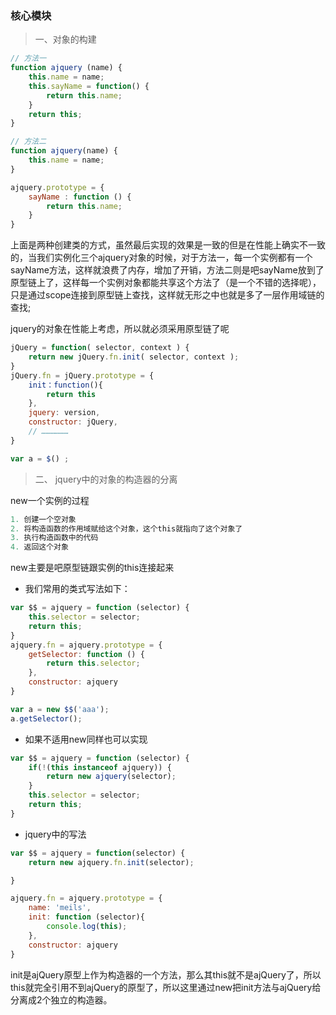 ### 核心模块

> 一、对象的构建

```javascript
// 方法一
function ajquery (name) {
    this.name = name;
    this.sayName = function() {
        return this.name;
    }
    return this;
}

// 方法二
function ajquery(name) {
    this.name = name;
}

ajquery.prototype = {
    sayName : function () {
        return this.name;
    }
}

```

上面是两种创建类的方式，虽然最后实现的效果是一致的但是在性能上确实不一致的，当我们实例化三个ajquery对象的时候，对于方法一，每一个实例都有一个sayName方法，这样就浪费了内存，增加了开销，方法二则是吧sayName放到了原型链上了，这样每一个实例对象都能共享这个方法了（是一个不错的选择呢），只是通过scope连接到原型链上查找，这样就无形之中也就是多了一层作用域链的查找;

jquery的对象在性能上考虑，所以就必须采用原型链了呢

```javascript
jQuery = function( selector, context ) {
    return new jQuery.fn.init( selector, context );
}
jQuery.fn = jQuery.prototype = {
    init：function(){
        return this
    },
    jquery: version,
    constructor: jQuery,
    // ………………
}

var a = $() ;
```

> 二、 jquery中的对象的构造器的分离

new一个实例的过程

```javascript
1. 创建一个空对象
2. 将构造函数的作用域赋给这个对象，这个this就指向了这个对象了
3. 执行构造函数中的代码
4. 返回这个对象
```

new主要是吧原型链跟实例的this连接起来

* 我们常用的类式写法如下：

```javascript
var $$ = ajquery = function (selector) {
    this.selector = selector;
    return this;
}
ajquery.fn = ajquery.prototype = {
    getSelector: function () {
        return this.selector;
    },
    constructor: ajquery
}

var a = new $$('aaa');
a.getSelector(); 

```

* 如果不适用new同样也可以实现

```javascript
var $$ = ajquery = function (selector) {
    if(!(this instanceof ajquery)) {
        return new ajquery(selector);
    }
    this.selector = selector;
    return this;
}
```

* jquery中的写法

```javascript
var $$ = ajquery = function(selector) {
    return new ajquery.fn.init(selector);

}

ajquery.fn = ajquery.prototype = {
    name: 'meils',
    init: function (selector){
        console.log(this);
    },
    constructor: ajquery
}

```

init是ajQuery原型上作为构造器的一个方法，那么其this就不是ajQuery了，所以this就完全引用不到ajQuery的原型了，所以这里通过new把init方法与ajQuery给分离成2个独立的构造器。

